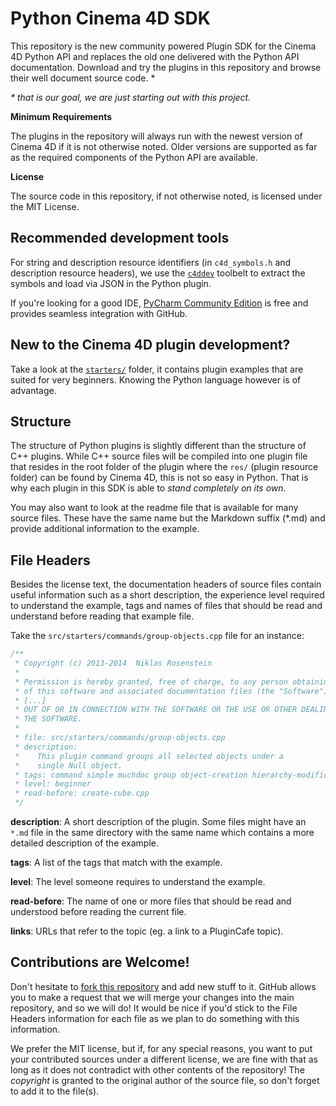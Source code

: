 # Python Cinema 4D SDK

This repository is the new community powered Plugin SDK for the Cinema
4D Python API and replaces the old one delivered with the Python API
documentation. Download and try the plugins in this repository and
browse their well document source code. \*

_\* that is our goal, we are just starting out with this project._

__Minimum Requirements__

The plugins in the repository will always run with the newest version
of Cinema 4D if it is not otherwise noted. Older versions are supported
as far as the required components of the Python API are available.

__License__

The source code in this repository, if not otherwise noted, is licensed
under the MIT License.

## Recommended development tools

For string and description resource identifiers (in `c4d_symbols.h` and
description resource headers), we use the [`c4ddev`][c4ddev] toolbelt
to extract the symbols and load via JSON in the Python plugin.

  [c4ddev]: https://github.com/nr-tools/c4ddev

If you're looking for a good IDE, [PyCharm Community Edition][pycharm] is free and
provides seamless integration with GitHub.

  [pycharm]: http://www.jetbrains.com/pycharm/download/

## New to the Cinema 4D plugin development?

Take a look at the [`starters/`](starters/) folder, it contains plugin
examples that are suited for very beginners. Knowing the Python language
however is of advantage.

## Structure

The structure of Python plugins is slightly different than the
structure of C++ plugins. While C++ source files will be compiled into
one plugin file that resides in the root folder of the plugin where
the `res/` (plugin resource folder) can be found by Cinema 4D, this
is not so easy in Python. That is why each plugin in this SDK is able
to *stand completely on its own*.

You may also want to look at the readme file that is available for many
source files. These have the same name but the Markdown suffix (*.md) and
provide additional information to the example.

## File Headers

Besides the license text, the documentation headers of source files
contain useful information such as a short description, the experience
level required to understand the example, tags and names of files that
should be read and understand before reading that example file.

Take the `src/starters/commands/group-objects.cpp` file for an instance:

```cpp
/**
 * Copyright (c) 2013-2014  Niklas Rosenstein
 *
 * Permission is hereby granted, free of charge, to any person obtaining a copy
 * of this software and associated documentation files (the "Software"), to deal
 * [...]
 * OUT OF OR IN CONNECTION WITH THE SOFTWARE OR THE USE OR OTHER DEALINGS IN
 * THE SOFTWARE.
 *
 * file: src/starters/commands/group-objects.cpp
 * description:
 *    This plugin command groups all selected objects under a
 *    single Null object.
 * tags: command simple muchdoc group object-creation hierarchy-modifications
 * level: beginner
 * read-before: create-cube.cpp
 */
```

__description__: A short description of the plugin. Some files might have
an `*.md` file in the same directory with the same name which contains a
more detailed description of the example.

__tags__: A list of the tags that match with the example.

__level__: The level someone requires to understand the example.

__read-before__: The name of one or more files that should be read and
understood before reading the current file.

__links__: URLs that refer to the topic (eg. a link to a PluginCafe
topic).

## Contributions are Welcome!

Don't hesitate to [fork this repository][fork] and add new stuff to it. GitHub allows
you to make a request that we will merge your changes into the main repository,
and so we will do! It would be nice if you'd stick to the File Headers information
for each file as we plan to do something with this information.

  [fork]: https://help.github.com/articles/fork-a-repo

We prefer the MIT license, but if, for any special reasons, you want to put your
contributed sources under a different license, we are fine with that as long as
it does not contradict with other contents of the repository! The *copyright* is
granted to the original author of the source file, so don't forget to add it to
the file(s).

